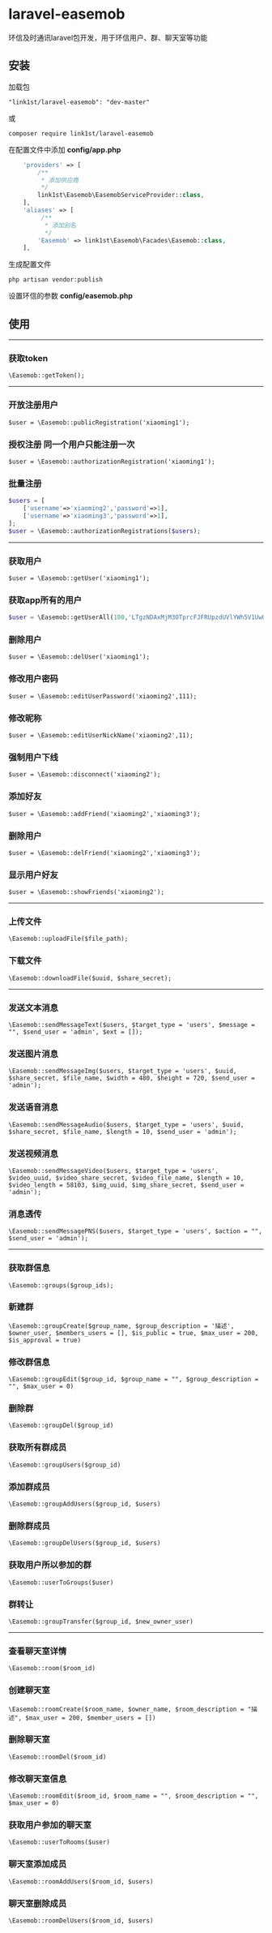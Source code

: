 # laravel-easemob
环信及时通讯laravel包开发，用于环信用户、群、聊天室等功能

## 安装
加载包

`"link1st/laravel-easemob": "dev-master"`

或

`composer require link1st/laravel-easemob`

在配置文件中添加 **config/app.php**

```php
    'providers' => [
        /**
         * 添加供应商
         */
        link1st\Easemob\EasemobServiceProvider::class,
    ],
    'aliases' => [
         /**
          * 添加别名
          */
        'Easemob' => link1st\Easemob\Facades\Easemob::class,
    ],
```

生成配置文件

`php artisan vendor:publish`

设置环信的参数 **config/easemob.php**


## 使用
- - -
### 获取token
`\Easemob::getToken();`

- - -
### 开放注册用户
`$user = \Easemob::publicRegistration('xiaoming1');`

### 授权注册 同一个用户只能注册一次
`$user = \Easemob::authorizationRegistration('xiaoming1');`

### 批量注册
```php
$users = [
    ['username'=>'xiaoming2','password'=>1],
    ['username'=>'xiaoming3','password'=>1],
];
$user = \Easemob::authorizationRegistrations($users);
```

- - -
### 获取用户
`$user = \Easemob::getUser('xiaoming1');`

### 获取app所有的用户
```php
$user = \Easemob::getUserAll(100,'LTgzNDAxMjM3OTprcFJFRUpzdUVlYWh5V1UwQjNSbldR');
```

### 删除用户
`$user = \Easemob::delUser('xiaoming1');`

### 修改用户密码
`$user = \Easemob::editUserPassword('xiaoming2',111);`

### 修改昵称
`$user = \Easemob::editUserNickName('xiaoming2',11);`

### 强制用户下线
`$user = \Easemob::disconnect('xiaoming2');`

### 添加好友
`$user = \Easemob::addFriend('xiaoming2','xiaoming3');`

### 删除用户
`$user = \Easemob::delFriend('xiaoming2','xiaoming3');`

### 显示用户好友
`$user = \Easemob::showFriends('xiaoming2');`

- - -
### 上传文件
`\Easemob::uploadFile($file_path);`

### 下载文件
`\Easemob::downloadFile($uuid, $share_secret);`

- - -
### 发送文本消息
`\Easemob::sendMessageText($users, $target_type = 'users', $message = "", $send_user = 'admin', $ext = []);`

### 发送图片消息
`\Easemob::sendMessageImg($users, $target_type = 'users', $uuid, $share_secret, $file_name, $width = 480, $height = 720, $send_user = 'admin');`

### 发送语音消息
`\Easemob::sendMessageAudio($users, $target_type = 'users', $uuid, $share_secret, $file_name, $length = 10, $send_user = 'admin');`

### 发送视频消息
`\Easemob::sendMessageVideo($users, $target_type = 'users', $video_uuid, $video_share_secret, $video_file_name, $length = 10, $video_length = 58103, $img_uuid, $img_share_secret, $send_user = 'admin');`

### 消息透传
`\Easemob::sendMessagePNS($users, $target_type = 'users', $action = "", $send_user = 'admin');`

- - - 
### 获取群信息
`\Easemob::groups($group_ids);`

### 新建群
`\Easemob::groupCreate($group_name, $group_description = '描述', $owner_user, $members_users = [], $is_public = true, $max_user = 200, $is_approval = true)`

### 修改群信息
`\Easemob::groupEdit($group_id, $group_name = "", $group_description = "", $max_user = 0)`

### 删除群
`\Easemob::groupDel($group_id)`

### 获取所有群成员
`\Easemob::groupUsers($group_id)`

### 添加群成员
`\Easemob::groupAddUsers($group_id, $users)`

### 删除群成员
`\Easemob::groupDelUsers($group_id, $users)`

### 获取用户所以参加的群
`\Easemob::userToGroups($user)`

### 群转让
`\Easemob::groupTransfer($group_id, $new_owner_user)`

- - -
### 查看聊天室详情
`\Easemob::room($room_id)`

### 创建聊天室
`\Easemob::roomCreate($room_name, $owner_name, $room_description = "描述", $max_user = 200, $member_users = [])`

### 删除聊天室
`\Easemob::roomDel($room_id)`

### 修改聊天室信息
`\Easemob::roomEdit($room_id, $room_name = "", $room_description = "", $max_user = 0)`

### 获取用户参加的聊天室
`\Easemob::userToRooms($user)`

### 聊天室添加成员
`\Easemob::roomAddUsers($room_id, $users)`


### 聊天室删除成员
`\Easemob::roomDelUsers($room_id, $users)`

